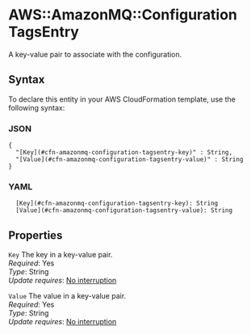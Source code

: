# AWS::AmazonMQ::Configuration TagsEntry<a name="aws-properties-amazonmq-configuration-tagsentry"></a>

A key\-value pair to associate with the configuration\.

## Syntax<a name="aws-properties-amazonmq-configuration-tagsentry-syntax"></a>

To declare this entity in your AWS CloudFormation template, use the following syntax:

### JSON<a name="aws-properties-amazonmq-configuration-tagsentry-syntax.json"></a>

```
{
  "[Key](#cfn-amazonmq-configuration-tagsentry-key)" : String,
  "[Value](#cfn-amazonmq-configuration-tagsentry-value)" : String
}
```

### YAML<a name="aws-properties-amazonmq-configuration-tagsentry-syntax.yaml"></a>

```
  [Key](#cfn-amazonmq-configuration-tagsentry-key): String
  [Value](#cfn-amazonmq-configuration-tagsentry-value): String
```

## Properties<a name="aws-properties-amazonmq-configuration-tagsentry-properties"></a>

`Key` <a name="cfn-amazonmq-configuration-tagsentry-key"></a>
The key in a key\-value pair\.  
_Required_: Yes  
_Type_: String  
_Update requires_: [No interruption](https://docs.aws.amazon.com/AWSCloudFormation/latest/UserGuide/using-cfn-updating-stacks-update-behaviors.html#update-no-interrupt)

`Value` <a name="cfn-amazonmq-configuration-tagsentry-value"></a>
The value in a key\-value pair\.  
_Required_: Yes  
_Type_: String  
_Update requires_: [No interruption](https://docs.aws.amazon.com/AWSCloudFormation/latest/UserGuide/using-cfn-updating-stacks-update-behaviors.html#update-no-interrupt)
